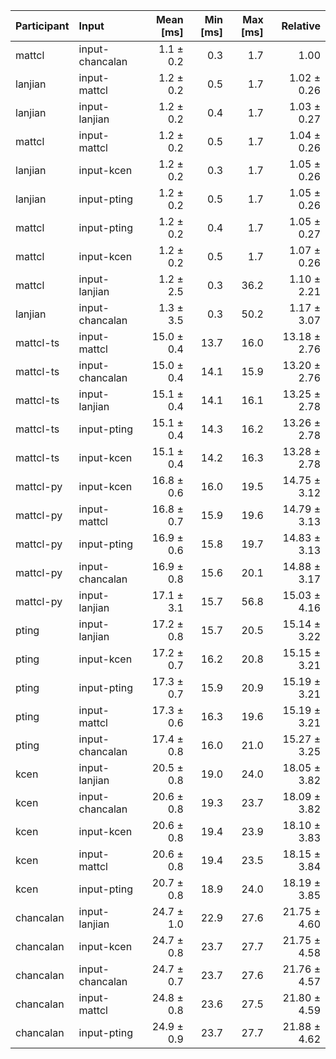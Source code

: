 | Participant | Input | Mean [ms] | Min [ms] | Max [ms] | Relative |
|:---|:---|---:|---:|---:|---:|
| mattcl | input-chancalan | 1.1 ± 0.2 | 0.3 | 1.7 | 1.00 |
| lanjian | input-mattcl | 1.2 ± 0.2 | 0.5 | 1.7 | 1.02 ± 0.26 |
| lanjian | input-lanjian | 1.2 ± 0.2 | 0.4 | 1.7 | 1.03 ± 0.27 |
| mattcl | input-mattcl | 1.2 ± 0.2 | 0.5 | 1.7 | 1.04 ± 0.26 |
| lanjian | input-kcen | 1.2 ± 0.2 | 0.3 | 1.7 | 1.05 ± 0.26 |
| lanjian | input-pting | 1.2 ± 0.2 | 0.5 | 1.7 | 1.05 ± 0.26 |
| mattcl | input-pting | 1.2 ± 0.2 | 0.4 | 1.7 | 1.05 ± 0.27 |
| mattcl | input-kcen | 1.2 ± 0.2 | 0.5 | 1.7 | 1.07 ± 0.26 |
| mattcl | input-lanjian | 1.2 ± 2.5 | 0.3 | 36.2 | 1.10 ± 2.21 |
| lanjian | input-chancalan | 1.3 ± 3.5 | 0.3 | 50.2 | 1.17 ± 3.07 |
| mattcl-ts | input-mattcl | 15.0 ± 0.4 | 13.7 | 16.0 | 13.18 ± 2.76 |
| mattcl-ts | input-chancalan | 15.0 ± 0.4 | 14.1 | 15.9 | 13.20 ± 2.76 |
| mattcl-ts | input-lanjian | 15.1 ± 0.4 | 14.1 | 16.1 | 13.25 ± 2.78 |
| mattcl-ts | input-pting | 15.1 ± 0.4 | 14.3 | 16.2 | 13.26 ± 2.78 |
| mattcl-ts | input-kcen | 15.1 ± 0.4 | 14.2 | 16.3 | 13.28 ± 2.78 |
| mattcl-py | input-kcen | 16.8 ± 0.6 | 16.0 | 19.5 | 14.75 ± 3.12 |
| mattcl-py | input-mattcl | 16.8 ± 0.7 | 15.9 | 19.6 | 14.79 ± 3.13 |
| mattcl-py | input-pting | 16.9 ± 0.6 | 15.8 | 19.7 | 14.83 ± 3.13 |
| mattcl-py | input-chancalan | 16.9 ± 0.8 | 15.6 | 20.1 | 14.88 ± 3.17 |
| mattcl-py | input-lanjian | 17.1 ± 3.1 | 15.7 | 56.8 | 15.03 ± 4.16 |
| pting | input-lanjian | 17.2 ± 0.8 | 15.7 | 20.5 | 15.14 ± 3.22 |
| pting | input-kcen | 17.2 ± 0.7 | 16.2 | 20.8 | 15.15 ± 3.21 |
| pting | input-pting | 17.3 ± 0.7 | 15.9 | 20.9 | 15.19 ± 3.21 |
| pting | input-mattcl | 17.3 ± 0.6 | 16.3 | 19.6 | 15.19 ± 3.21 |
| pting | input-chancalan | 17.4 ± 0.8 | 16.0 | 21.0 | 15.27 ± 3.25 |
| kcen | input-lanjian | 20.5 ± 0.8 | 19.0 | 24.0 | 18.05 ± 3.82 |
| kcen | input-chancalan | 20.6 ± 0.8 | 19.3 | 23.7 | 18.09 ± 3.82 |
| kcen | input-kcen | 20.6 ± 0.8 | 19.4 | 23.9 | 18.10 ± 3.83 |
| kcen | input-mattcl | 20.6 ± 0.8 | 19.4 | 23.5 | 18.15 ± 3.84 |
| kcen | input-pting | 20.7 ± 0.8 | 18.9 | 24.0 | 18.19 ± 3.85 |
| chancalan | input-lanjian | 24.7 ± 1.0 | 22.9 | 27.6 | 21.75 ± 4.60 |
| chancalan | input-kcen | 24.7 ± 0.8 | 23.7 | 27.7 | 21.75 ± 4.58 |
| chancalan | input-chancalan | 24.7 ± 0.7 | 23.7 | 27.6 | 21.76 ± 4.57 |
| chancalan | input-mattcl | 24.8 ± 0.8 | 23.6 | 27.5 | 21.80 ± 4.59 |
| chancalan | input-pting | 24.9 ± 0.9 | 23.7 | 27.7 | 21.88 ± 4.62 |
